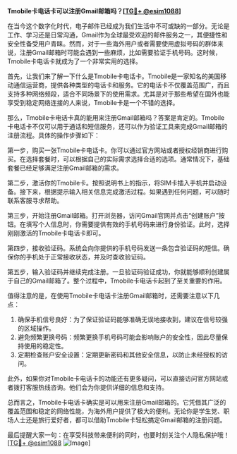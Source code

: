 **Tmobile卡电话卡可以注册Gmail邮箱吗？[[TG💪+ @esim1088](https://t.me/s/esim1088)]**

在当今这个数字化时代，电子邮件已经成为我们生活中不可或缺的一部分。无论是工作、学习还是日常沟通，Gmail作为全球最受欢迎的邮件服务之一，其便捷性和安全性备受用户青睐。然而，对于一些海外用户或者需要使用虚拟号码的群体来说，注册Gmail邮箱时可能会遇到一些麻烦，比如需要验证手机号码。这时候，Tmobile卡电话卡就成为了一个非常实用的选择。

首先，让我们来了解一下什么是Tmobile卡电话卡。Tmobile是一家知名的美国移动通信运营商，提供各种类型的电话卡和服务。它的电话卡不仅覆盖范围广，而且支持多种网络频段，适合不同场景下的使用需求。尤其是对于那些希望在国外也能享受到稳定网络连接的人来说，Tmobile卡是一个不错的选择。

那么，Tmobile卡电话卡真的能用来注册Gmail邮箱吗？答案是肯定的。Tmobile卡电话卡不仅可以用于通话和短信服务，还可以作为验证工具来完成Gmail邮箱的注册流程。具体的操作步骤如下：

第一步，购买一张Tmobile卡电话卡。你可以通过官方网站或者授权经销商进行购买。在选择套餐时，可以根据自己的实际需求选择合适的选项。通常情况下，基础套餐已经足够满足注册Gmail邮箱的需求。

第二步，激活你的Tmobile卡。按照说明书上的指示，将SIM卡插入手机并启动设备。接下来，根据提示输入相关信息完成激活过程。如果遇到任何问题，可以随时联系客服寻求帮助。

第三步，开始注册Gmail邮箱。打开浏览器，访问Gmail官网并点击“创建账户”按钮。在填写个人信息时，你需要提供有效的手机号码来进行身份验证。此时，选择刚刚激活的Tmobile卡电话卡即可。

第四步，接收验证码。系统会向你提供的手机号码发送一条包含验证码的短信。确保你的手机处于正常接收状态，并及时查收验证码。

第五步，输入验证码并继续完成注册。一旦验证码验证成功，你就能够顺利创建属于自己的Gmail邮箱了。整个过程中，Tmobile卡电话卡起到了至关重要的作用。

值得注意的是，在使用Tmobile卡电话卡注册Gmail邮箱时，还需要注意以下几点：

1. 确保手机信号良好：为了保证验证码能够准确无误地接收到，建议在信号较强的区域操作。
2. 避免频繁更换号码：频繁更换手机号码可能会影响账户的安全性，因此尽量保持使用的稳定性。
3. 定期检查账户安全设置：定期更新密码和其他安全信息，以防止未经授权的访问。

此外，如果你对Tmobile卡电话卡的功能还有更多疑问，可以直接访问官方网站或者拨打客服热线咨询。他们会为你提供详细的信息和支持。

总而言之，Tmobile卡电话卡确实是可以用来注册Gmail邮箱的。它凭借其广泛的覆盖范围和稳定的网络性能，为海外用户提供了极大的便利。无论你是学生党、职场人士还是旅行爱好者，都可以借助Tmobile卡轻松搞定Gmail邮箱的注册问题。

最后提醒大家一句：在享受科技带来便利的同时，也要时刻关注个人隐私保护哦！[[TG💪+ @esim1088](https://t.me/s/esim1088) ![Image](https://i.postimg.cc/4NQfJmqS/Snipaste-2025-05-13-00-14-12.png)]